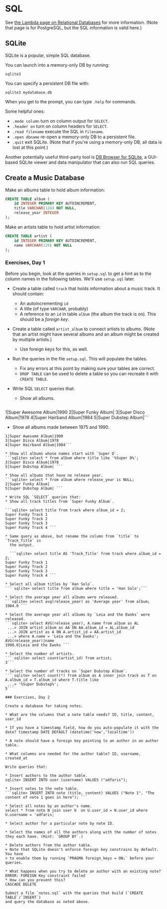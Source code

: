 # SQL

See [the Lambda page on Relational
Databases](https://github.com/LambdaSchool/Relational-Databases) for more
information. (Note that page is for PostgreSQL, but the SQL information is valid
here.)

## SQLite

SQLite is a popular, simple SQL database.

You can launch into a memory-only DB by running:

```
sqlite3
```

You can specify a persistent DB file with:

```
sqlite3 mydatabase.db
```

When you get to the prompt, you can type `.help` for commands.

Some helpful ones:

* `.mode column` turn on column output for `SELECT`.
* `.header on` turn on column headers for `SELECT`.
* `.read filename` execute the SQL in `filename`.
* `.open dbname` re-open a memory-only DB to a persistent file.
* `.quit` exit SQLite. (Note that if you're using a memory-only DB, all
  data is lost at this point.)

Another potentially useful third-party tool is [DB Browser for
SQLite](https://sqlitebrowser.org/), a GUI-based SQLite viewer and data
manipulator that can also run SQL queries.


## Create a Music Database

Make an albums table to hold album information:

```sql
CREATE TABLE album (
    id INTEGER PRIMARY KEY AUTOINCREMENT,
    title VARCHAR(128) NOT NULL,
    release_year INTEGER
);
```

Make an artists table to hold artist information:

```sql
CREATE TABLE artist (
    id INTEGER PRIMARY KEY AUTOINCREMENT,
    name VARCHAR(128) NOT NULL
);
```


### Exercises, Day 1

Before you begin, look at the queries in `setup.sql` to get a hint as to the
column names in the following tables. We'll use `setup.sql` later.

* Create a table called `track` that holds information about a music track. It should contain:
  * An autoincrementing `id`
  * A title (of type `VARCHAR`, probably)
  * A reference to an `id` in table `album` (the album the track is on). This
    should be a _foreign key_.

* Create a table called `artist_album` to connect artists to albums. (Note that
  an artist might have several albums and an album might be created by multiple
  artists.)
  * Use foreign keys for this, as well.
 
* Run the queries in the file `setup.sql`. This will populate the tables.
  * Fix any errors at this point by making sure your tables are correct.
  * `DROP TABLE` can be used to delete a table so you can recreate it with
    `CREATE TABLE`.

* Write SQL `SELECT` queries that:
  * Show all albums.
  ``` sqlite> select * from album;
1|Super Awesome Album|1990
2|Super Funky Album|
3|Super Disco Album|1978
4|Super Hairband Album|1984
5|Super Dubstep Album|```

  * Show all albums made between 1975 and 1990.
  ``` sqlite> select * from album where release_year between 1975 and 1990;
1|Super Awesome Album|1990
3|Super Disco Album|1978
4|Super Hairband Album|1984```

  * Show all albums whose names start with `Super D`.
```sqlite> select * from album where title like '%Super D%';
3|Super Disco Album|1978
5|Super Dubstep Album| ```

  * Show all albums that have no release year.
```sqlite> select * from album where release_year is NULL;
2|Super Funky Album|
5|Super Dubstep Album| ```

* Write SQL `SELECT` queries that:
  * Show all track titles from `Super Funky Album`.

 ```sqlite> select title from track where album_id = 2;
Super Funky Track 1
Super Funky Track 2
Super Funky Track 3
Super Funky Track 4 ```

  * Same query as above, but rename the column from `title` to `Track_Title` in
    the output.

    ```sqlite> select title AS 'Track_Title' from track where album_id = 2;
Super Funky Track 1
Super Funky Track 2
Super Funky Track 3
Super Funky Track 4 ```

  * Select all album titles by `Han Solo`.
  ``` sqlite> select title from album where title = 'Han Solo';```

  * Select the average year all albums were released.
  ```sqlite> select avg(release_year) as 'Average year' from album;
1984.0 ```

  * Select the average year all albums by `Leia and the Ewoks` were released.
  ```sqlite> select AVG(release_year), A.name from album as AL
   ...> JOIN artist_album as AA ON AA.album_id = AL.album_id
   ...> JOIN artist as A ON A.artist_id = AA.artist_id
   ...> where A.name = 'Leia and the Ewoks';
AVG(release_year)|name
1990.0|Leia and the Ewoks ```

  * Select the number of artists.
  ``` sqlite> select count(artist_id) from artist;
3```

  * Select the number of tracks on `Super Dubstep Album`.
  ``` sqlite> select count(*) from album as A inner join track as T on A.album_id = T.album_id where T.title like
   ...> '%Super Dubstep%';
5```

### Exercises, Day 2

Create a database for taking notes.

* What are the columns that a note table needs? ID, title, content, user_id

* If you have a timestamp field, how do you auto-populate it with the date? timestamp DATE DEFAULT (datetime('now','localtime'))

* A note should have a foreign key pointing to an author in an author table.

* What columns are needed for the author table? ID, username, created_at

Write queries that:

* Insert authors to the author table.
sqlite> INSERT INTO user (username) VALUES ("adfaris");

* Insert notes to the note table.
```sqlite> INSERT INTO note (title, content) VALUES ("Note 1", "The content of note 1 goes in here"); ```

* Select all notes by an author's name.
select * from note N join user U  on U.user_id = N.user_id where U.username = 'adfaris;

* Select author for a particular note by note ID.

* Select the names of all the authors along with the number of notes they each have. (Hint: `GROUP BY`.)

* Delete authors from the author table.
  > Note that SQLite doesn't enforce foreign key constrains by default. You have
  > to enable them by running `PRAGMA foreign_keys = ON;` before your queries.
  
  * What happens when you try to delete an author with an existing note?
  ERROR: FOREIGN Key constraint failed
  * How can you prevent this?
  CASCADE DELETE

Submit a file `notes.sql` with the queries that build (`CREATE TABLE`/`INSERT`)
and query the database as noted above.

